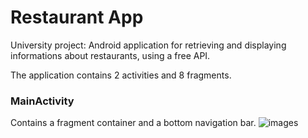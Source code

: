 # Restaurant App

University project: Android application for retrieving and displaying informations about restaurants, using a free API.

The application contains 2 activities and 8 fragments.

### MainActivity

Contains a fragment container and a bottom navigation bar.
![images](Névtelen.png)
